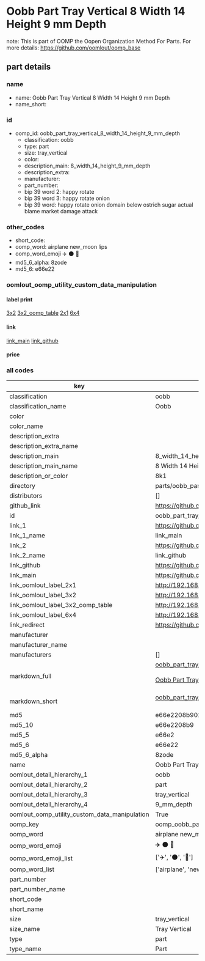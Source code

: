# Oobb Part Tray Vertical 8 Width 14 Height 9 mm Depth  

note: This is part of OOMP the Oopen Organization Method For Parts. For more details: https://github.com/oomlout/oomp_base

##  part details
  







### name
* name: Oobb Part Tray Vertical 8 Width 14 Height 9 mm Depth
* name_short: 
### id
* oomp_id: oobb_part_tray_vertical_8_width_14_height_9_mm_depth
  * classification: oobb
  * type: part
  * size: tray_vertical
  * color: 
  * description_main: 8_width_14_height_9_mm_depth
  * description_extra: 
  * manufacturer: 
  * part_number: 
  * bip 39 word 2: happy rotate
  * bip 39 word 3: happy rotate onion
  * bip 39 word: happy rotate onion domain below ostrich sugar actual blame market damage attack

### other_codes
* short_code: 
* oomp_word: airplane new_moon lips
* oomp_word_emoji :airplane: :new_moon: :lips:
* md5_6_alpha: 8zode
* md5_6: e66e22






### oomlout_oomp_utility_custom_data_manipulation
#### label print
[3x2](http://192.168.1.245:1112/?label=oomp%208zode)
[3x2_oomp_table](http://192.168.1.108:1112/?label=oomp%208zode)
[2x1](http://192.168.1.242:1112/?label=oomp%208zode)
[6x4](http://192.168.1.55:1112/?label=oomp%208zode)    

#### link

[link_main](https://github.com/oomlout/oomlout_oomp_version_1_messy/tree/main/parts/oobb_part_tray_vertical_8_width_14_height_9_mm_depth) [link_github](https://github.com/oomlout/oomlout_oomp_version_1_messy/tree/main/parts/oobb_part_tray_vertical_8_width_14_height_9_mm_depth)                             

#### price







### all codes 
| key | value |  
| --- | --- |  
| classification | oobb |  
| classification_name | Oobb |  
| color |  |  
| color_name |  |  
| description_extra |  |  
| description_extra_name |  |  
| description_main | 8_width_14_height_9_mm_depth |  
| description_main_name | 8 Width 14 Height 9 mm Depth |  
| description_or_color | 8k1 |  
| directory | parts/oobb_part_tray_vertical_8_width_14_height_9_mm_depth |  
| distributors | [] |  
| github_link | https://github.com/oomlout/oomlout_oomp_part_src/tree/main/parts/oobb_part_tray_vertical_8_width_14_height_9_mm_depth |  
| id | oobb_part_tray_vertical_8_width_14_height_9_mm_depth |  
| link_1 | https://github.com/oomlout/oomlout_oomp_version_1_messy/tree/main/parts/oobb_part_tray_vertical_8_width_14_height_9_mm_depth |  
| link_1_name | link_main |  
| link_2 | https://github.com/oomlout/oomlout_oomp_version_1_messy/tree/main/parts/oobb_part_tray_vertical_8_width_14_height_9_mm_depth |  
| link_2_name | link_github |  
| link_github | https://github.com/oomlout/oomlout_oomp_version_1_messy/tree/main/parts/oobb_part_tray_vertical_8_width_14_height_9_mm_depth |  
| link_main | https://github.com/oomlout/oomlout_oomp_version_1_messy/tree/main/parts/oobb_part_tray_vertical_8_width_14_height_9_mm_depth |  
| link_oomlout_label_2x1 | http://192.168.1.242:1112/?label=oomp%208zode |  
| link_oomlout_label_3x2 | http://192.168.1.245:1112/?label=oomp%208zode |  
| link_oomlout_label_3x2_oomp_table | http://192.168.1.108:1112/?label=oomp%208zode |  
| link_oomlout_label_6x4 | http://192.168.1.55:1112/?label=oomp%208zode |  
| link_redirect | https://github.com/oomlout/oomlout_oomp_version_1_messy/tree/main/parts/oobb_part_tray_vertical_8_width_14_height_9_mm_depth |  
| manufacturer |  |  
| manufacturer_name |  |  
| manufacturers | [] |  
| markdown_full | [oobb_part_tray_vertical_8_width_14_height_9_mm_depth](none)<br>[](none)<br>[Oobb Part Tray Vertical 8 Width 14 Height 9 Mm Depth](none)<br><br> |  
| markdown_short | [oobb_part_tray_vertical_8_width_14_height_9_mm_depth](none)<br><br> |  
| md5 | e66e2208b902fb1a738a640f35af0b47 |  
| md5_10 | e66e2208b9 |  
| md5_5 | e66e2 |  
| md5_6 | e66e22 |  
| md5_6_alpha | 8zode |  
| name | Oobb Part Tray Vertical 8 Width 14 Height 9 mm Depth |  
| oomlout_detail_hierarchy_1 | oobb |  
| oomlout_detail_hierarchy_2 | part |  
| oomlout_detail_hierarchy_3 | tray_vertical |  
| oomlout_detail_hierarchy_4 | 9_mm_depth |  
| oomlout_oomp_utility_custom_data_manipulation | True |  
| oomp_key | oomp_oobb_part_tray_vertical_8_width_14_height_9_mm_depth |  
| oomp_word | airplane new_moon lips |  
| oomp_word_emoji | :airplane: :new_moon: :lips: |  
| oomp_word_emoji_list | [':airplane:', ':new_moon:', ':lips:'] |  
| oomp_word_list | ['airplane', 'new_moon', 'lips'] |  
| part_number |  |  
| part_number_name |  |  
| short_code |  |  
| short_name |  |  
| size | tray_vertical |  
| size_name | Tray Vertical |  
| type | part |  
| type_name | Part |  
